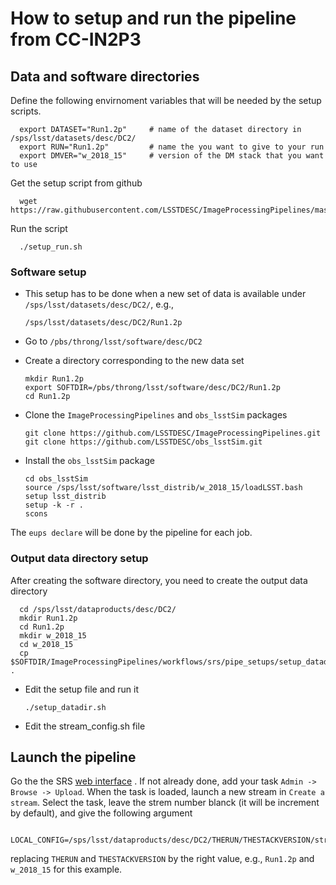 # How to setup and run the pipeline from CC-IN2P3

## Data and software directories

Define the following envirnoment variables that will be needed by the setup scripts.

      export DATASET="Run1.2p"     # name of the dataset directory in /sps/lsst/datasets/desc/DC2/
      export RUN="Run1.2p"         # name the you want to give to your run 
      export DMVER="w_2018_15"     # version of the DM stack that you want to use

Get the setup script from github

      wget https://raw.githubusercontent.com/LSSTDESC/ImageProcessingPipelines/master/workflows/srs/pipe_setups/in2p3_setup/setup_run.sh

Run the script

      ./setup_run.sh

### Software setup

- This setup has to be done when a new set of data is available under `/sps/lsst/datasets/desc/DC2/`, e.g.,

      /sps/lsst/datasets/desc/DC2/Run1.2p
  
- Go to `/pbs/throng/lsst/software/desc/DC2`
- Create a directory corresponding to the new data set

      mkdir Run1.2p
      export SOFTDIR=/pbs/throng/lsst/software/desc/DC2/Run1.2p
      cd Run1.2p
  
- Clone the `ImageProcessingPipelines` and `obs_lsstSim` packages

      git clone https://github.com/LSSTDESC/ImageProcessingPipelines.git
      git clone https://github.com/LSSTDESC/obs_lsstSim.git

- Install the `obs_lsstSim` package

      cd obs_lsstSim
      source /sps/lsst/software/lsst_distrib/w_2018_15/loadLSST.bash
      setup lsst_distrib
      setup -k -r .
      scons

The `eups declare` will be done by the pipeline for each job.

### Output data directory setup

After creating the software directory, you need to create the output data directory

      cd /sps/lsst/dataproducts/desc/DC2/
      mkdir Run1.2p
      cd Run1.2p
      mkdir w_2018_15
      cd w_2018_15
      cp $SOFTDIR/ImageProcessingPipelines/workflows/srs/pipe_setups/setup_datadir.sh .

- Edit the setup file and run it
      
      ./setup_datadir.sh

- Edit the stream_config.sh file

## Launch the pipeline

Go the the SRS [web interface](http://srs.slac.stanford.edu/Pipeline-II/exp/LSST-DESC/index.jsp) . If not already done, add your task `Admin -> Browse -> Upload`. When the task is loaded, launch a new stream in `Create a stream`. Select the task, leave the strem number blanck (it will be increment by default), and give the following argument

        LOCAL_CONFIG=/sps/lsst/dataproducts/desc/DC2/THERUN/THESTACKVERSION/stream_config.sh

replacing `THERUN` and `THESTACKVERSION` by the right value, e.g., `Run1.2p` and `w_2018_15` for this example. 
